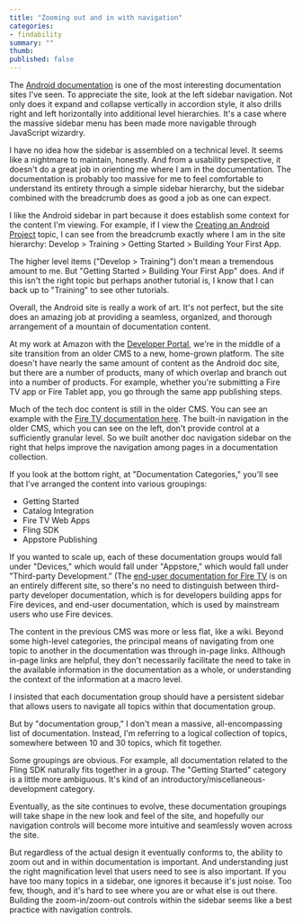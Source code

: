 ```yaml
---
title: "Zooming out and in with navigation"
categories:
- findability
summary: ""
thumb: 
published: false
---
```


The [Android documentation](https://developer.android.com/index.html) is one of the most interesting documentation sites I've seen. To appreciate the site, look at the left sidebar navigation. Not only does it expand and collapse vertically in accordion style, it also drills right and left horizontally into additional level hierarchies. It's a case where the massive sidebar menu has been made more navigable through JavaScript wizardry.

I have no idea how the sidebar is assembled on a technical level. It seems like a nightmare to maintain, honestly. And from a usability perspective, it doesn't do a great job in orienting me where I am in the documentation. The documentation is probably too massive for me to feel comfortable to understand its entirety through a simple sidebar hierarchy, but the sidebar combined with the breadcrumb does as good a job as one can expect.

I like the Android sidebar in part because it does establish some context for the content I'm viewing. For example, if I view the [Creating an Android Project](https://developer.android.com/training/basics/firstapp/creating-project.html) topic, I can see from the breadcrumb exactly where I am in the site hierarchy: Develop > Training > Getting Started > Building Your First App. 

The higher level items ("Develop > Training") don't mean a tremendous amount to me. But "Getting Started > Building Your First App" does. And if this isn't the right topic but perhaps another tutorial is, I know that I can back up to "Training" to see other tutorials.

Overall, the Android site is really a work of art. It's not perfect, but the site does an amazing job at providing a seamless, organized, and thorough arrangement of a mountain of documentation content.

At my work at Amazon with the [Developer Portal](https://developer.amazon.com/), we're in the middle of a site transition from an older CMS to a new, home-grown platform. The site doesn't have nearly the same amount of content as the Android doc site, but there are a number of products, many of which overlap and branch out into a number of products. For example, whether you're submitting a Fire TV app or Fire Tablet app, you go through the same app publishing steps.

Much of the tech doc content is still in the older CMS. You can see an example with the [Fire TV documentation here](https://developer.amazon.com/public/solutions/devices/fire-tv/docs/getting-started-developing-apps-and-games-for-amazon-fire-tv). The built-in navigation in the older CMS, which you can see on the left, don't provide control at a sufficiently granular level. So we built another doc navigation sidebar on the right that helps improve the navigation among pages in a documentation collection.

If you look at the bottom right, at "Documentation Categories," you'll see that I've arranged the content into various groupings:

*  Getting Started
*  Catalog Integration
*  Fire TV Web Apps
*  Fling SDK
*  Appstore Publishing

If you wanted to scale up, each of these documentation groups would fall under "Devices," which would fall under "Appstore," which would fall under "Third-party Development." (The [end-user documentation for Fire TV](https://www.amazon.com/gp/help/customer/display.html?nodeId=201348270) is on an entirely different site, so there's no need to distinguish between third-party developer documentation, which is for developers building apps for Fire devices, and end-user documentation, which is used by mainstream users who use Fire devices.

The content in the previous CMS was more or less flat, like a wiki. Beyond some high-level categories, the principal means of navigating from one topic to another in the documentation was through in-page links. Although in-page links are helpful, they don't necessarily facilitate the need to take in the available information in the documentation as a whole, or understanding the context of the information at a macro level.

I insisted that each documentation group should have a persistent sidebar that allows users to navigate all topics within that documentation group.

But by "documentation group," I don't mean a massive, all-encompassing list of documentation. Instead, I'm referring to a logical collection of topics, somewhere between 10 and 30 topics, which fit together. 

Some groupings are obvious. For example, all documentation related to the Fling SDK naturally fits together in a group. The "Getting Started" category is a little more ambiguous. It's kind of an introductory/miscellaneous-development category.

Eventually, as the site continues to evolve, these documentation groupings will take shape in the new look and feel of the site, and hopefully our navigation controls will become more intuitive and seamlessly woven across the site.

But regardless of the actual design it eventually conforms to, the ability to zoom out and in within documentation is important. And understanding just the right magnification level that users need to see is also important. If you have too many topics in a sidebar, one ignores it because it's just noise. Too few, though, and it's hard to see where you are or what else is out there. 
Building the zoom-in/zoom-out controls within the sidebar seems like a best practice with navigation controls.


